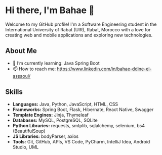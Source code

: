 # Hi there, I'm Bahae 👋

Welcome to my GitHub profile! I'm a Software Engineering student in the International University of Rabat (UIR), Rabat, Morocco with a love for creating web and mobile applications and exploring new technologies.

## About Me

- 🌱 I’m currently learning: Java Spring Boot
- 📫 How to reach me: https://www.linkedin.com/in/bahae-ddine-el-assaoui/

## Skills

- **Languages:** Java, Python, JavaScript, HTML, CSS
- **Frameworks:** Spring Boot, Flask, Hibernate, React Native, Swagger
- **Template Engines:** Jinja, Thymeleaf
- **Databases:** MySQL, PostgreSQL, SQLite
- **Python Libraries:** requests, smtplib, sqlalchemy, selenium, bs4 (BeautifulSoup)
- **JS Libraries:** bodyParser, axios
- **Tools:** Git, GitHub, APIs, VS Code, PyCharm, IntelliJ Idea, Android Studio, UML
